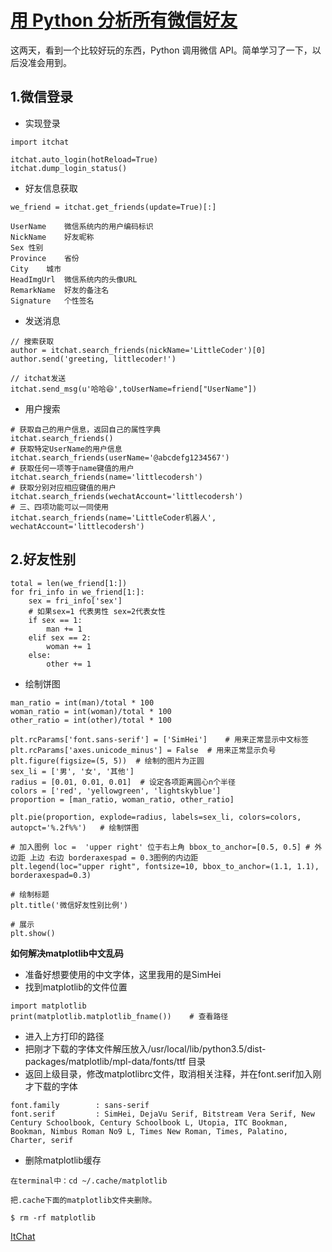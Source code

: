 # [用 Python 分析所有微信好友](https://mp.weixin.qq.com/s/IvnFTvzSEBsGcf5EFFnx0A)

这两天，看到一个比较好玩的东西，Python 调用微信 API。简单学习了一下，以后没准会用到。

## 1.微信登录

* 实现登录

```
import itchat

itchat.auto_login(hotReload=True)
itchat.dump_login_status()
```

* 好友信息获取

```
we_friend = itchat.get_friends(update=True)[:]
```

```
UserName	微信系统内的用户编码标识
NickName	好友昵称
Sex	性别
Province	省份
City	城市
HeadImgUrl	微信系统内的头像URL
RemarkName	好友的备注名
Signature	个性签名
```

* 发送消息

```
// 搜索获取
author = itchat.search_friends(nickName='LittleCoder')[0]
author.send('greeting, littlecoder!')

// itchat发送
itchat.send_msg(u'哈哈😆',toUserName=friend["UserName"])
```

* 用户搜索

```
# 获取自己的用户信息，返回自己的属性字典
itchat.search_friends()
# 获取特定UserName的用户信息
itchat.search_friends(userName='@abcdefg1234567')
# 获取任何一项等于name键值的用户
itchat.search_friends(name='littlecodersh')
# 获取分别对应相应键值的用户
itchat.search_friends(wechatAccount='littlecodersh')
# 三、四项功能可以一同使用
itchat.search_friends(name='LittleCoder机器人', wechatAccount='littlecodersh')
```

## 2.好友性别

```
total = len(we_friend[1:])
for fri_info in we_friend[1:]:
    sex = fri_info['sex']
    # 如果sex=1 代表男性 sex=2代表女性
    if sex == 1:
        man += 1
    elif sex == 2:
        woman += 1
    else:
        other += 1
```

* 绘制饼图

```
man_ratio = int(man)/total * 100
woman_ratio = int(woman)/total * 100
other_ratio = int(other)/total * 100

plt.rcParams['font.sans-serif'] = ['SimHei']    # 用来正常显示中文标签
plt.rcParams['axes.unicode_minus'] = False  # 用来正常显示负号
plt.figure(figsize=(5, 5))  # 绘制的图片为正圆
sex_li = ['男', '女', '其他']
radius = [0.01, 0.01, 0.01]  # 设定各项距离圆心n个半径
colors = ['red', 'yellowgreen', 'lightskyblue']
proportion = [man_ratio, woman_ratio, other_ratio]

plt.pie(proportion, explode=radius, labels=sex_li, colors=colors, autopct='%.2f%%')   # 绘制饼图

# 加入图例 loc =  'upper right' 位于右上角 bbox_to_anchor=[0.5, 0.5] # 外边距 上边 右边 borderaxespad = 0.3图例的内边距
plt.legend(loc="upper right", fontsize=10, bbox_to_anchor=(1.1, 1.1), borderaxespad=0.3)

# 绘制标题
plt.title('微信好友性别比例')    

# 展示
plt.show()
```

**如何解决matplotlib中文乱码**

* 准备好想要使用的中文字体，这里我用的是SimHei
* 找到matplotlib的文件位置

```
import matplotlib
print(matplotlib.matplotlib_fname())    # 查看路径
```

* 进入上方打印的路径
* 把刚才下载的字体文件解压放入/usr/local/lib/python3.5/dist-packages/matplotlib/mpl-data/fonts/ttf 目录
* 返回上级目录，修改matplotlibrc文件，取消相关注释，并在font.serif加入刚才下载的字体

```
font.family        : sans-serif
font.serif         : SimHei, DejaVu Serif, Bitstream Vera Serif, New Century Schoolbook, Century Schoolbook L, Utopia, ITC Bookman, Bookman, Nimbus Roman No9 L, Times New Roman, Times, Palatino, Charter, serif
```

* 删除matplotlib缓存

```
在terminal中：cd ~/.cache/matplotlib

把.cache下面的matplotlib文件夹删除。

$ rm -rf matplotlib
```

[ItChat](https://github.com/littlecodersh/ItChat)
